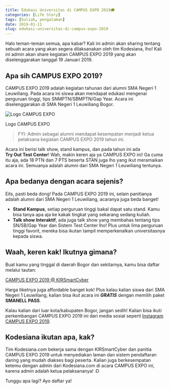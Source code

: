 ```yaml
---
title: Edukasi Universitas di CAMPUS EXPO 2019🎓
categories: [Life Story]
tags: [kuliah, pengalaman]
date: 2019-01-11
slug: edukasi-universitas-di-campus-expo-2019
---
```


Halo teman-teman semua, apa kabar? Kali ini admin akan sharing tentang sebuah acara yang akan segera dilaksanakan oleh
tim Kodesiana, lho! Kali ini admin akan share kegiatan CAMPUS EXPO 2019 yang akan diselenggarakan tanggal 19
Januari 2019.

## Apa sih CAMPUS EXPO 2019?

CAMPUS EXPO 2019 adalah kegiatan tahunan dari alumni SMA Negeri 1 Leuwiliang. Pada acara ini siswa akan mendapat edukasi
mengenai perguruan tinggi, tips SNMPTN/SBMPTN/Gap Year. Acara ini diselenggarakan di SMA Negeri 1 Leuwiliang Bogor.

![Logo CAMPUS EXPO](https://assets.kodesiana.com/posts/2019/1/3-1024x768.jpg)

Logo CAMPUS EXPO

> FYI: Admin sebagai alumni mendapat kesempatan menjadi ketua pelaksana kegiatan CAMPUS EXPO 2019 tahun ini.

Acara ini berisi talk show, stand kampus, dan pada tahun ini ada **Try Out Test Center**! Wah, makin keren aja ya CAMPUS
EXPO ini! Ga cuma itu aja, ada 18 PTN dan 7 PTS beserta STAN juga lho yang ikut meramaikan acara ini. Semuanya adalah
alumni dari SMA Negeri 1 Leuwiliang tentunya.

## Apa bedanya dengan acara sejenis?

Eits, pasti beda dong! Pada CAMPUS EXPO 2019 ini, selain panitianya adalah alumni dari SMA Negeri 1 Leuwiliang, acaranya
juga beda banget!

- **Stand Kampus**, setiap perguruan tinggi bakal dapat satu stand. Kamu bisa tanya apa aja ke kakak tingkat yang
  sekarang sedang kuliah.
- **Talk show Interaktif**, ada juga talk show yang membahas tentang tips SN/SB/Gap Year dan Sistem Test Center lho!
  Plus untuk lima perguruan tinggi favorit, mereka bisa ikutan tampil memperkenalkan universitasnya kepada siswa.

## Waah, keren kak! Ikutnya gimana?

Buat kamu yang tinggal di daerah Bogor dan sekitarnya, kamu bisa daftar melalui tautan:

[CAMPUS EXPO 2019 @ KIRSmartCyber](http://www.sman1leuwiliang.sch.id/)

Harga tiketnya juga affordable banget kok! Plus kalau kalian siswa dari SMA Negeri 1 Leuwiliang, kalian bisa ikut acara
ini ***GRATIS*** dengan memilih paket **SMANELL PASS**.

Kalau kalian dari luar kota/kabupaten Bogor, jangan sedih! Kalian bisa ikuti perkembangan CAMPUS EXPO 2019 ini dari
media sosial seperti [Instagram CAMPUS EXPO 2019](https://www.instagram.com/campusexpo47/).

## Kodesiana ikutan apa, kak?

Tim Kodesiana.com bekerja sama dengan KIRSmartCyber dan panitia CAMPUS EXPO 2019 untuk menyediakan laman dan sistem
pendaftaran daring yang mudah diakses bagi peserta. Kalian juga berkesempatan ketemu dengan admin dari Kodesiana.com di
acara CAMPUS EXPO ini, karena admin adalah ketua pelaksananya! :D

Tunggu apa lagi? Ayo daftar ya!
